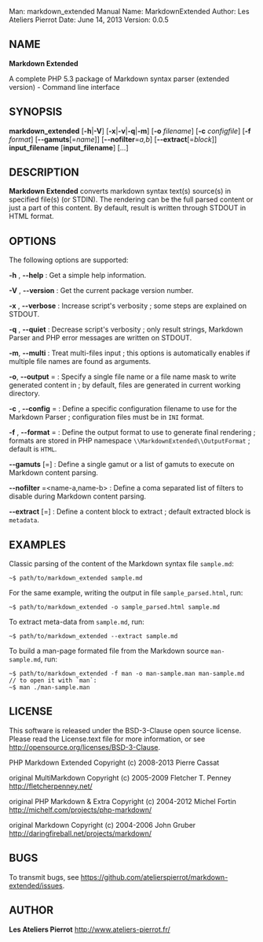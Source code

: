 Man:        markdown_extended Manual
Name:       MarkdownExtended
Author:     Les Ateliers Pierrot
Date:       June 14, 2013
Version:    0.0.5

## NAME

**Markdown Extended**

A complete PHP 5.3 package of Markdown syntax parser (extended version) - Command line interface

## SYNOPSIS

**markdown_extended**  [**-h**|**-V**]  [**-x**|**-v**|**-q**|**-m**]
    [**-o** *filename*]  [**-c** *configfile*]  [**-f** *format*]
    [**--gamuts**[=*name*]]  [**--nofilter**=*a,b*]  [**--extract**[=*block*]]
    **input_filename**  [**input_filename**]  [...]

## DESCRIPTION

**Markdown Extended** converts markdown syntax text(s) source(s) in specified file(s)
(or STDIN). The rendering can be the full parsed content or just a part of this content.
By default, result is written through STDOUT in HTML format.

## OPTIONS

The following options are supported:

**-h** , **--help**
:   Get a simple help information.

**-V** , **--version**
:   Get the current package version number.

**-x** , **--verbose**
:   Increase script's verbosity ; some steps are explained on STDOUT.

**-q** , **--quiet**
:   Decrease script's verbosity ; only result strings, Markdown Parser and PHP error
    messages are written on STDOUT.

**-m**, **--multi**
:   Treat multi-files input ; this options is automatically enables if multiple file
    names are found as arguments.

**-o**, **--output** =<filename>
:   Specify a single file name or a file name mask to write generated content in ; by
    default, files are generated in current working directory.

**-c** , **--config** =<filename>
:   Define a specific configuration filename to use for the Markdown Parser ;
    configuration files must be in `INI` format.

**-f** , **--format** =<type>
:   Define the output format to use to generate final rendering ; formats are stored in
    PHP namespace `\\MarkdownExtended\\OutputFormat` ; default is `HTML`.

**--gamuts** [=<name>]
:   Define a single gamut or a list of gamuts to execute on Markdown content parsing.

**--nofilter** =<name-a,name-b>
:   Define a coma separated list of filters to disable during Markdown content parsing.

**--extract** [=<meta>]
:   Define a content block to extract ; default extracted block is `metadata`.

## EXAMPLES

Classic parsing of the content of the Markdown syntax file `sample.md`:

    ~$ path/to/markdown_extended sample.md

For the same example, writing the output in file `sample_parsed.html`, run:

    ~$ path/to/markdown_extended -o sample_parsed.html sample.md

To extract meta-data from `sample.md`, run:

    ~$ path/to/markdown_extended --extract sample.md

To build a man-page formated file from the Markdown source `man-sample.md`, run:

    ~$ path/to/markdown_extended -f man -o man-sample.man man-sample.md
    // to open it with `man`:
    ~$ man ./man-sample.man


## LICENSE

This software is released under the BSD-3-Clause open source license. Please
read the License.text file for more information, or see
<http://opensource.org/licenses/BSD-3-Clause>. 

PHP Markdown Extended
Copyright (c) 2008-2013 Pierre Cassat

original MultiMarkdown
Copyright (c) 2005-2009 Fletcher T. Penney
<http://fletcherpenney.net/>

original PHP Markdown & Extra
Copyright (c) 2004-2012 Michel Fortin
<http://michelf.com/projects/php-markdown/>

original Markdown
Copyright (c) 2004-2006 John Gruber
<http://daringfireball.net/projects/markdown/>

## BUGS

To transmit bugs, see <https://github.com/atelierspierrot/markdown-extended/issues>.

## AUTHOR

**Les Ateliers Pierrot** <http://www.ateliers-pierrot.fr/>
